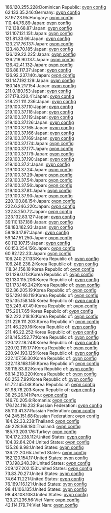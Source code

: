 186.120.255.228:Dominican Republic: [ovpn config](vpn/186_120_255_228.ovpn)  
62.133.35.246:Germany: [ovpn config](vpn/62_133_35_246.ovpn)  
87.97.23.95:Hungary: [ovpn config](vpn/87_97_23_95.ovpn)  
110.44.76.89:Japan: [ovpn config](vpn/110_44_76_89.ovpn)  
112.138.68.87:Japan: [ovpn config](vpn/112_138_68_87.ovpn)  
121.107.121.151:Japan: [ovpn config](vpn/121_107_121_151.ovpn)  
121.81.33.66:Japan: [ovpn config](vpn/121_81_33_66.ovpn)  
123.217.76.137:Japan: [ovpn config](vpn/123_217_76_137.ovpn)  
123.48.70.185:Japan: [ovpn config](vpn/123_48_70_185.ovpn)  
126.129.22.225:Japan: [ovpn config](vpn/126_129_22_225.ovpn)  
126.219.90.137:Japan: [ovpn config](vpn/126_219_90_137.ovpn)  
126.42.41.132:Japan: [ovpn config](vpn/126_42_41_132.ovpn)  
126.88.117.37:Japan: [ovpn config](vpn/126_88_117_37.ovpn)  
126.92.237.140:Japan: [ovpn config](vpn/126_92_237_140.ovpn)  
131.147.192.129:Japan: [ovpn config](vpn/131_147_192_129.ovpn)  
180.145.217.154:Japan: [ovpn config](vpn/180_145_217_154.ovpn)  
211.0.180.153:Japan: [ovpn config](vpn/211_0_180_153.ovpn)  
217.178.230.41:Japan: [ovpn config](vpn/217_178_230_41.ovpn)  
218.221.111.236:Japan: [ovpn config](vpn/218_221_111_236.ovpn)  
219.100.37.110:Japan: [ovpn config](vpn/219_100_37_110.ovpn)  
219.100.37.118:Japan: [ovpn config](vpn/219_100_37_118.ovpn)  
219.100.37.119:Japan: [ovpn config](vpn/219_100_37_119.ovpn)  
219.100.37.126:Japan: [ovpn config](vpn/219_100_37_126.ovpn)  
219.100.37.165:Japan: [ovpn config](vpn/219_100_37_165.ovpn)  
219.100.37.166:Japan: [ovpn config](vpn/219_100_37_166.ovpn)  
219.100.37.169:Japan: [ovpn config](vpn/219_100_37_169.ovpn)  
219.100.37.174:Japan: [ovpn config](vpn/219_100_37_174.ovpn)  
219.100.37.177:Japan: [ovpn config](vpn/219_100_37_177.ovpn)  
219.100.37.179:Japan: [ovpn config](vpn/219_100_37_179.ovpn)  
219.100.37.190:Japan: [ovpn config](vpn/219_100_37_190.ovpn)  
219.100.37.2:Japan: [ovpn config](vpn/219_100_37_2.ovpn)  
219.100.37.24:Japan: [ovpn config](vpn/219_100_37_24.ovpn)  
219.100.37.29:Japan: [ovpn config](vpn/219_100_37_29.ovpn)  
219.100.37.54:Japan: [ovpn config](vpn/219_100_37_54.ovpn)  
219.100.37.56:Japan: [ovpn config](vpn/219_100_37_56.ovpn)  
219.100.37.81:Japan: [ovpn config](vpn/219_100_37_81.ovpn)  
219.100.37.90:Japan: [ovpn config](vpn/219_100_37_90.ovpn)  
220.100.86.154:Japan: [ovpn config](vpn/220_100_86_154.ovpn)  
222.6.246.220:Japan: [ovpn config](vpn/222_6_246_220.ovpn)  
222.8.250.72:Japan: [ovpn config](vpn/222_8_250_72.ovpn)  
223.132.83.127:Japan: [ovpn config](vpn/223_132_83_127.ovpn)  
39.110.137.186:Japan: [ovpn config](vpn/39_110_137_186.ovpn)  
58.183.162.93:Japan: [ovpn config](vpn/58_183_162_93.ovpn)  
58.183.17.97:Japan: [ovpn config](vpn/58_183_17_97.ovpn)  
59.147.51.250:Japan: [ovpn config](vpn/59_147_51_250.ovpn)  
60.112.107.15:Japan: [ovpn config](vpn/60_112_107_15.ovpn)  
60.153.254.156:Japan: [ovpn config](vpn/60_153_254_156.ovpn)  
60.82.122.23:Japan: [ovpn config](vpn/60_82_122_23.ovpn)  
106.240.27.133:Korea Republic of: [ovpn config](vpn/106_240_27_133.ovpn)  
106.248.236.2:Korea Republic of: [ovpn config](vpn/106_248_236_2.ovpn)  
118.34.156.18:Korea Republic of: [ovpn config](vpn/118_34_156_18.ovpn)  
121.129.0.113:Korea Republic of: [ovpn config](vpn/121_129_0_113.ovpn)  
121.130.115.206:Korea Republic of: [ovpn config](vpn/121_130_115_206.ovpn)  
121.173.146.242:Korea Republic of: [ovpn config](vpn/121_173_146_242.ovpn)  
122.36.205.19:Korea Republic of: [ovpn config](vpn/122_36_205_19.ovpn)  
125.129.146.119:Korea Republic of: [ovpn config](vpn/125_129_146_119.ovpn)  
125.135.158.145:Korea Republic of: [ovpn config](vpn/125_135_158_145.ovpn)  
125.249.47.49:Korea Republic of: [ovpn config](vpn/125_249_47_49.ovpn)  
175.201.7.65:Korea Republic of: [ovpn config](vpn/175_201_7_65.ovpn)  
182.222.218.16:Korea Republic of: [ovpn config](vpn/182_222_218_16.ovpn)  
211.228.111.203:Korea Republic of: [ovpn config](vpn/211_228_111_203.ovpn)  
211.46.229.16:Korea Republic of: [ovpn config](vpn/211_46_229_16.ovpn)  
211.46.22.252:Korea Republic of: [ovpn config](vpn/211_46_22_252.ovpn)  
218.145.252.77:Korea Republic of: [ovpn config](vpn/218_145_252_77.ovpn)  
220.122.18.248:Korea Republic of: [ovpn config](vpn/220_122_18_248.ovpn)  
220.92.119.177:Korea Republic of: [ovpn config](vpn/220_92_119_177.ovpn)  
220.94.193.125:Korea Republic of: [ovpn config](vpn/220_94_193_125.ovpn)  
222.107.56.30:Korea Republic of: [ovpn config](vpn/222_107_56_30.ovpn)  
222.118.168.159:Korea Republic of: [ovpn config](vpn/222_118_168_159.ovpn)  
39.115.83.82:Korea Republic of: [ovpn config](vpn/39_115_83_82.ovpn)  
59.14.218.220:Korea Republic of: [ovpn config](vpn/59_14_218_220.ovpn)  
60.253.7.99:Korea Republic of: [ovpn config](vpn/60_253_7_99.ovpn)  
61.72.145.138:Korea Republic of: [ovpn config](vpn/61_72_145_138.ovpn)  
61.98.78.203:Korea Republic of: [ovpn config](vpn/61_98_78_203.ovpn)  
38.25.26.141:Peru: [ovpn config](vpn/38_25_26_141.ovpn)  
146.70.205.6:Romania: [ovpn config](vpn/146_70_205_6.ovpn)  
176.124.116.232:Russian Federation: [ovpn config](vpn/176_124_116_232.ovpn)  
85.113.41.37:Russian Federation: [ovpn config](vpn/85_113_41_37.ovpn)  
94.245.151.68:Russian Federation: [ovpn config](vpn/94_245_151_68.ovpn)  
184.22.33.238:Thailand: [ovpn config](vpn/184_22_33_238.ovpn)  
49.228.168.180:Thailand: [ovpn config](vpn/49_228_168_180.ovpn)  
185.73.203.176:Turkey: [ovpn config](vpn/185_73_203_176.ovpn)  
104.172.238.112:United States: [ovpn config](vpn/104_172_238_112.ovpn)  
104.32.64.204:United States: [ovpn config](vpn/104_32_64_204.ovpn)  
135.26.9.98:United States: [ovpn config](vpn/135_26_9_98.ovpn)  
136.22.20.65:United States: [ovpn config](vpn/136_22_20_65.ovpn)  
162.120.154.17:United States: [ovpn config](vpn/162_120_154_17.ovpn)  
173.198.248.39:United States: [ovpn config](vpn/173_198_248_39.ovpn)  
209.127.202.153:United States: [ovpn config](vpn/209_127_202_153.ovpn)  
73.83.70.27:United States: [ovpn config](vpn/73_83_70_27.ovpn)  
74.64.11.221:United States: [ovpn config](vpn/74_64_11_221.ovpn)  
76.169.116.121:United States: [ovpn config](vpn/76_169_116_121.ovpn)  
98.41.106.135:United States: [ovpn config](vpn/98_41_106_135.ovpn)  
98.48.108.108:United States: [ovpn config](vpn/98_48_108_108.ovpn)  
123.21.236.56:Viet Nam: [ovpn config](vpn/123_21_236_56.ovpn)  
42.114.179.74:Viet Nam: [ovpn config](vpn/42_114_179_74.ovpn)  
